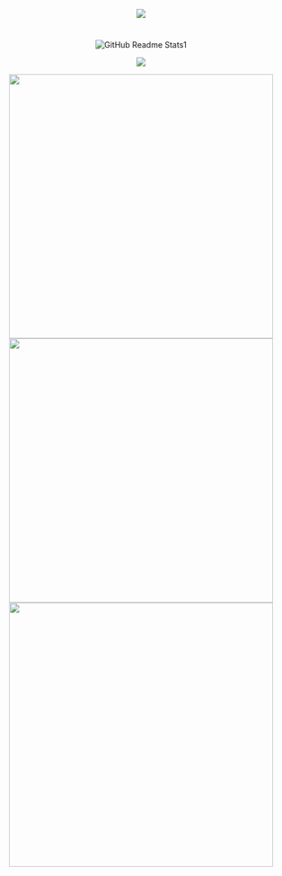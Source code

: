 <p align="center">
 <img src="https://media.discordapp.net/attachments/969461028138147891/1102574793104031774/Rounded_20230501_213811.png?width=1439&height=479" />
 
#
 
<p align="center">
 <img src="https://media.discordapp.net/attachments/969461028138147891/1101847631468179466/Rounded_20230429_212837.png?width=1439&height=197" align="center" alt="GitHub Readme Stats1" />

<p align="center">
<img src="https://github-readme-stats.vercel.app/api?username=Hideko-Dev&show_icons=true&theme=dracula&bg_color=30,6f00ff,22234d&title_color=fff&text_color=fff&hide_border=true">

<p align="center">
 <img src="https://github-readme-stats.vercel.app/api/pin?username=Hideko-Dev&repo=TempCleaner&title_color=fff&icon_color=f9f9f9&text_color=fff&bg_color=30,6f00ff,22234d&hide_border=true" width="470">
 <img src="https://github-readme-stats.vercel.app/api/pin?username=Hideko-Dev&repo=Modshifter&title_color=fff&icon_color=f9f9f9&text_color=fff&bg_color=30,6f00ff,22234d&hide_border=true" width="470">
 <img src="https://github-readme-stats.vercel.app/api/pin?username=Hideko-Dev&repo=Meteor&title_color=fff&icon_color=f9f9f9&text_color=fff&bg_color=30,6f00ff,22234d&hide_border=true" width="470">
